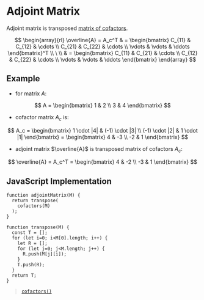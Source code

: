 # Adjoint Matrix

Adjoint matrix is transposed [matrix of cofactors](https://github.com/damianc/math-notes/blob/master/matrices/matrix-cofactors.md).

$$
\begin{array}{rl}
\overline{A} = A_c^T & = \begin{bmatrix}
C_{11} & C_{12} & \cdots
\\
C_{21} & C_{22} & \cdots
\\
\vdots & \vdots & \ddots
\end{bmatrix}^T
\\
\ 
\\
& = \begin{bmatrix}
C_{11} & C_{21} & \cdots
\\
C_{12} & C_{22} & \cdots
\\
\vdots & \vdots & \ddots
\end{bmatrix}
\end{array}
$$

## Example

- for matrix $A$:

$$
A = \begin{bmatrix}
1 & 2
\\
3 & 4
\end{bmatrix}
$$

- cofactor matrix $A_c$ is:

$$
A_c = \begin{bmatrix}
1 \cdot |4| & (-1) \cdot |3|
\\
(-1) \cdot |2| & 1 \cdot |1|
\end{bmatrix} = \begin{bmatrix}
4 & -3
\\
-2 & 1
\end{bmatrix}
$$

- adjoint matrix $\overline{A}$ is transposed matrix of cofactors $A_c$:

$$
\overline{A} = A_c^T = \begin{bmatrix}
4 & -2
\\
-3 & 1
\end{bmatrix}
$$

## JavaScript Implementation

```
function adjointMatrix(M) {
  return transpose(
    cofactors(M)
  );
}

function transpose(M) {
  const T = [];
  for (let i=0; i<M[0].length; i++) {
    let R = [];
    for (let j=0; j<M.length; j++) {
      R.push(M[j][i]);
    }
    T.push(R);
  }
  return T;
}
```

> [`cofactors()`](https://github.com/damianc/math-notes/blob/master/matrices/matrix-cofactors.md#javascript-implementation)
